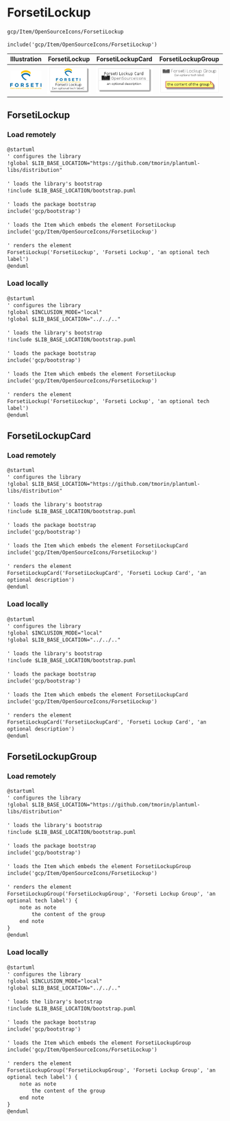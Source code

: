 # ForsetiLockup


```text
gcp/Item/OpenSourceIcons/ForsetiLockup
```

```text
include('gcp/Item/OpenSourceIcons/ForsetiLockup')
```



| Illustration | ForsetiLockup | ForsetiLockupCard | ForsetiLockupGroup |
| :---: | :---: | :---: | :---: |
| ![illustration for Illustration](../../../gcp/Item/OpenSourceIcons/ForsetiLockup.png) | ![illustration for ForsetiLockup](../../../gcp/Item/OpenSourceIcons/ForsetiLockup.Local.png) | ![illustration for ForsetiLockupCard](../../../gcp/Item/OpenSourceIcons/ForsetiLockupCard.Local.png) | ![illustration for ForsetiLockupGroup](../../../gcp/Item/OpenSourceIcons/ForsetiLockupGroup.Local.png) |




## ForsetiLockup

### Load remotely
```plantuml
@startuml
' configures the library
!global $LIB_BASE_LOCATION="https://github.com/tmorin/plantuml-libs/distribution"

' loads the library's bootstrap
!include $LIB_BASE_LOCATION/bootstrap.puml

' loads the package bootstrap
include('gcp/bootstrap')

' loads the Item which embeds the element ForsetiLockup
include('gcp/Item/OpenSourceIcons/ForsetiLockup')

' renders the element
ForsetiLockup('ForsetiLockup', 'Forseti Lockup', 'an optional tech label')
@enduml
```

### Load locally
```plantuml
@startuml
' configures the library
!global $INCLUSION_MODE="local"
!global $LIB_BASE_LOCATION="../../.."

' loads the library's bootstrap
!include $LIB_BASE_LOCATION/bootstrap.puml

' loads the package bootstrap
include('gcp/bootstrap')

' loads the Item which embeds the element ForsetiLockup
include('gcp/Item/OpenSourceIcons/ForsetiLockup')

' renders the element
ForsetiLockup('ForsetiLockup', 'Forseti Lockup', 'an optional tech label')
@enduml
```

## ForsetiLockupCard

### Load remotely
```plantuml
@startuml
' configures the library
!global $LIB_BASE_LOCATION="https://github.com/tmorin/plantuml-libs/distribution"

' loads the library's bootstrap
!include $LIB_BASE_LOCATION/bootstrap.puml

' loads the package bootstrap
include('gcp/bootstrap')

' loads the Item which embeds the element ForsetiLockupCard
include('gcp/Item/OpenSourceIcons/ForsetiLockup')

' renders the element
ForsetiLockupCard('ForsetiLockupCard', 'Forseti Lockup Card', 'an optional description')
@enduml
```

### Load locally
```plantuml
@startuml
' configures the library
!global $INCLUSION_MODE="local"
!global $LIB_BASE_LOCATION="../../.."

' loads the library's bootstrap
!include $LIB_BASE_LOCATION/bootstrap.puml

' loads the package bootstrap
include('gcp/bootstrap')

' loads the Item which embeds the element ForsetiLockupCard
include('gcp/Item/OpenSourceIcons/ForsetiLockup')

' renders the element
ForsetiLockupCard('ForsetiLockupCard', 'Forseti Lockup Card', 'an optional description')
@enduml
```

## ForsetiLockupGroup

### Load remotely
```plantuml
@startuml
' configures the library
!global $LIB_BASE_LOCATION="https://github.com/tmorin/plantuml-libs/distribution"

' loads the library's bootstrap
!include $LIB_BASE_LOCATION/bootstrap.puml

' loads the package bootstrap
include('gcp/bootstrap')

' loads the Item which embeds the element ForsetiLockupGroup
include('gcp/Item/OpenSourceIcons/ForsetiLockup')

' renders the element
ForsetiLockupGroup('ForsetiLockupGroup', 'Forseti Lockup Group', 'an optional tech label') {
    note as note
        the content of the group
    end note
}
@enduml
```

### Load locally
```plantuml
@startuml
' configures the library
!global $INCLUSION_MODE="local"
!global $LIB_BASE_LOCATION="../../.."

' loads the library's bootstrap
!include $LIB_BASE_LOCATION/bootstrap.puml

' loads the package bootstrap
include('gcp/bootstrap')

' loads the Item which embeds the element ForsetiLockupGroup
include('gcp/Item/OpenSourceIcons/ForsetiLockup')

' renders the element
ForsetiLockupGroup('ForsetiLockupGroup', 'Forseti Lockup Group', 'an optional tech label') {
    note as note
        the content of the group
    end note
}
@enduml
```


